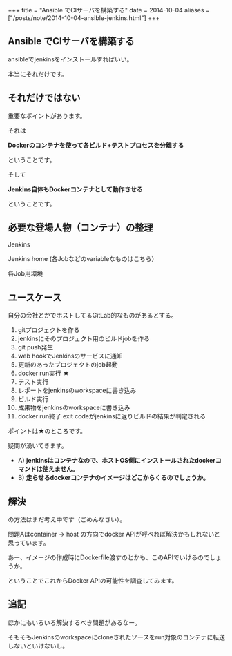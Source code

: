 +++
title = "Ansible でCIサーバを構築する"
date = 2014-10-04
aliases = ["/posts/note/2014-10-04-ansible-jenkins.html"]
+++

## Ansible でCIサーバを構築する

ansibleでjenkinsをインストールすればいい。

本当にそれだけです。

## それだけではない

重要なポイントがあります。

それは

**Dockerのコンテナを使って各ビルド+テストプロセスを分離する**

ということです。

そして

**Jenkins自体もDockerコンテナとして動作させる**

ということです。

## 必要な登場人物（コンテナ）の整理

Jenkins

Jenkins home (各Jobなどのvariableなものはこちら）

各Job用環境

## ユースケース

自分の会社とかでホストしてるGitLab的なものがあるとする。

1. gitプロジェクトを作る
2. jenkinsにそのプロジェクト用のビルドjobを作る
3. git push発生
4. web hookでJenkinsのサービスに通知
5. 更新のあったプロジェクトのjob起動
6. docker run実行 ★
7. テスト実行
8. レポートをjenkinsのworkspaceに書き込み
9. ビルド実行
10. 成果物をjenkinsのworkspaceに書き込み
11. docker run終了 exit codeがjenkinsに返りビルドの結果が判定される

ポイントは★のところです。

疑問が湧いてきます。

- A) **jenkinsはコンテナなので、ホストOS側にインストールされたdockerコマンドは使えません。**
- B) **走らせるdockerコンテナのイメージはどこからくるのでしょうか。**

## 解決

の方法はまだ考え中です（ごめんなさい）。

問題Aはcontainer -> host の方向でdocker APIが呼べれば解決かもしれないと思っています。

あー、イメージの作成時にDockerfile渡すのとかも、このAPIでいけるのでしょうか。

ということでこれからDocker APIの可能性を調査してみます。

## 追記

ほかにもいろいろ解決するべき問題があるなー。

そもそもJenkinsのworkspaceにcloneされたソースをrun対象のコンテナに転送しないといけないし。
